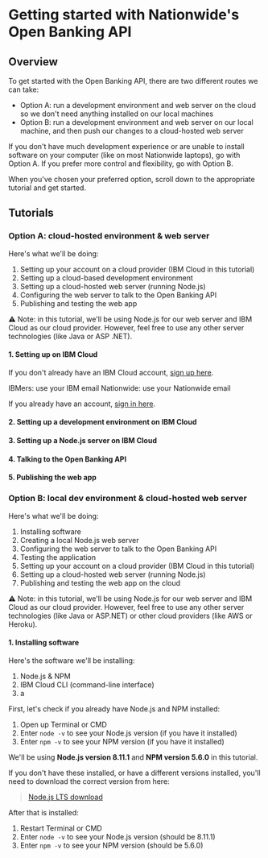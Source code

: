 # Getting started with Nationwide's Open Banking API

## Overview

To get started with the Open Banking API, there are two different routes we can take:

- Option A: run a development environment and web server on the cloud so we don't need anything installed on our local machines
- Option B: run a development environment and web server on our local machine, and then push our changes to a cloud-hosted web server

If you don't have much development experience or are unable to install software on your computer (like on most Nationwide laptops), go with Option A. If you prefer more control and flexibility, go with Option B.

When you've chosen your preferred option, scroll down to the appropriate tutorial and get started.

## Tutorials

### Option A: cloud-hosted environment & web server

Here's what we'll be doing:

1. Setting up your account on a cloud provider (IBM Cloud in this tutorial)
2. Setting up a cloud-based development environment
3. Setting up a cloud-hosted web server (running Node.js)
4. Configuring the web server to talk to the Open Banking API
5. Publishing and testing the web app

⚠️ Note: in this tutorial, we'll be using Node.js for our web server and IBM Cloud as our cloud provider. However, feel free to use any other server technologies (like Java or ASP .NET).

#### 1. Setting up on IBM Cloud

If you don't already have an IBM Cloud account, [sign up here](https://www.ibm.com/cloud/).

IBMers: use your IBM email
Nationwide: use your Nationwide email

If you already have an account, [sign in here](https://console.bluemix.net/dashboard/).

#### 2. Setting up a development environment on IBM Cloud

#### 3. Setting up a Node.js server on IBM Cloud

#### 4. Talking to the Open Banking API

#### 5. Publishing the web app

### Option B: local dev environment & cloud-hosted web server

Here's what we'll be doing:

1. Installing software
2. Creating a local Node.js web server
3. Configuring the web server to talk to the Open Banking API
4. Testing the application
5. Setting up your account on a cloud provider (IBM Cloud in this tutorial)
6. Setting up a cloud-hosted web server (running Node.js)
7. Publishing and testing the web app on the cloud

⚠️ Note: in this tutorial, we'll be using Node.js for our web server and IBM Cloud as our cloud provider. However, feel free to use any other server technologies (like Java or ASP.NET) or other cloud providers (like AWS or Heroku).

#### 1. Installing software

Here's the software we'll be installing:

1. Node.js & NPM
2. IBM Cloud CLI (command-line interface)
3. a

First, let's check if you already have Node.js and NPM installed:

1. Open up Terminal or CMD
2. Enter `node -v` to see your Node.js version (if you have it installed)
3. Enter `npm -v` to see your NPM version (if you have it installed)

We'll be using **Node.js version 8.11.1** and **NPM version 5.6.0** in this tutorial.

If you don't have these installed, or have a different versions installed, you'll need to download the correct version from here:

> [Node.js LTS download](https://nodejs.org/en/download/)

After that is installed:

1. Restart Terminal or CMD
2. Enter `node -v` to see your Node.js version (should be 8.11.1)
3. Enter `npm -v` to see your NPM version (should be 5.6.0)

